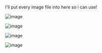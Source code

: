 I'll put every image file into here so i can use!

![image](https://github.com/SenpaiHunters/ArcAdvanced/assets/103985728/993e5c97-d43f-4843-9265-9034594e3360)

![image](https://github.com/SenpaiHunters/ArcAdvanced/assets/103985728/a610b1f7-93c8-4454-82e2-47de69d475bb)

![image](https://github.com/SenpaiHunters/ArcAdvanced/assets/103985728/6d61f713-d4c8-43e0-aa81-4fbcd8cf2b94)

![image](https://github.com/SenpaiHunters/ArcAdvanced/assets/103985728/c90e92c3-df9c-42bc-b374-eeb4f15b2aa6)
